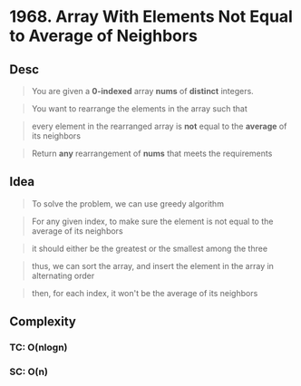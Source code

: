 # 1968. Array With Elements Not Equal to Average of Neighbors

## Desc

> You are given a **0-indexed** array **nums** of **distinct** integers.

> You want to rearrange the elements in the array such that

> every element in the rearranged array is **not** equal to the **average** of its neighbors

> Return **any** rearrangement of **nums** that meets the requirements

## Idea

> To solve the problem, we can use greedy algorithm

> For any given index, to make sure the element is not equal to the average of its neighbors

> it should either be the greatest or the smallest among the three

> thus, we can sort the array, and insert the element in the array in alternating order

> then, for each index, it won't be the average of its neighbors

## Complexity

### TC: O(nlogn)

### SC: O(n)